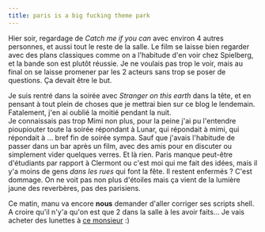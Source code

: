```yaml
---
title: paris is a big fucking theme park
---
```


Hier soir, regardage de _Catch me if you can_ avec environ 4 autres personnes,
et aussi tout le reste de la salle. Le film se laisse bien regarder avec des
plans classiques comme on a l'habitude d'en voir chez Spielberg, et la bande
son est plutôt réussie. Je ne voulais pas trop le voir, mais au final on se
laisse promener par les 2 acteurs sans trop se poser de questions. Ça devait
être le but.

Je suis rentré dans la soirée avec _Stranger on this earth_ dans la tête, et
en pensant à tout plein de choses que je mettrai bien sur ce blog le
lendemain. Fatalement, j'en ai oublié la moitié pendant la nuit.  
Je connaissais pas trop Mimi non plus, pour la peine j'ai pu l'entendre
pioupiouter toute la soirée répondant à Lunar, qui répondait à mimi, qui
répondait à ... bref fin de soirée sympa. Sauf que j'avais l'habitude de
passer dans un bar après un film, avec des amis pour en discuter ou simplement
vider quelques verres. Et là rien. Paris manque peut-être d'étudiants par
rapport à Clermont ou c'est moi qui me fait des idées, mais il y'a moins de
gens _dans les rues_ qui font la fête. Il restent enfermés ? C'est dommage. On
ne voit pas non plus d'étoiles mais ça vient de la lumière jaune des
reverbères, pas des parisiens.

Ce matin, manu va encore **nous** demander d'aller corriger ses scripts shell.
A croire qu'il n'y'a qu'on est que 2 dans la salle à les avoir faits... Je
vais acheter des lunettes à [ce monsieur](http://perso.all-3rd.net/manu/blog/)
:)

